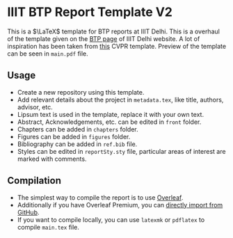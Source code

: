 # IIIT BTP Report Template V2
This is a $\LaTeX$ template for BTP reports at IIIT Delhi. This is a overhaul of the template given on the [BTP page](https://www.iiitd.ac.in/academics/btech/btp) of IIIT Delhi website. A lot of inspiration has been taken from [this](https://github.com/apoorvkh/cvpr-latex-template) CVPR template. Preview of the template can be seen in `main.pdf` file.

## Usage
- Create a new repository using this template.
- Add relevant details about the project in `metadata.tex`, like title, authors, advisor, etc.
- Lipsum text is used in the template, replace it with your own text.
- Abstract, Acknowledgements, etc. can be edited in `front` folder.
- Chapters can be added in `chapters` folder.
- Figures can be added in `figures` folder.
- Bibliography can be added in `ref.bib` file.
- Styles can be edited in `reportSty.sty` file, particular areas of interest are marked with comments.

## Compilation
- The simplest way to compile the report is to use [Overleaf](https://www.overleaf.com/learn/how-to/Uploading_a_project/).
- Additionally if you have Overleaf Premium, you can [directly import from GitHub](https://www.overleaf.com/learn/how-to/GitHub_Synchronization).
- If you want to compile locally, you can use `latexmk` or `pdflatex` to compile `main.tex` file.
